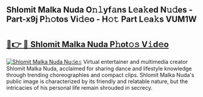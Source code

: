 ## Shlomit Malka Nuda O𝚗𝚕yf𝚊ns L𝚎a𝚔ed N𝚞𝚍es - Part-x9j P𝚑𝚘tos Vi𝚍𝚎o - H𝚘𝚝 Part L𝚎a𝚔s VUM1W

# <h2><a href="http://kf9c39.oniu.top/?m=Shlomit+Malka+Nuda">🔗👉 🔴 Shlomit Malka Nuda P𝚑ot𝚘𝚜 V𝚒d𝚎o</a></h2>

[![Shlomit Malka Nuda Nu𝚍e𝚜](https://i.imgur.com/0qMVB7G.gif)](http://kf9c39.oniu.top/?m=Shlomit+Malka+Nuda)
Virtual entertainer and multimedia creator Shlomit Malka Nuda, acclaimed for sharing dance and lifestyle knowledge through trending choreographies and compact clips. Shlomit Malka Nuda's public image is characterized by its friendly and relatable nature, but the intricacies of his personal life remain shrouded in secrecy.  

